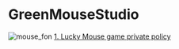 # GreenMouseStudio
![mouse_fon](https://user-images.githubusercontent.com/118356134/206920118-7dc35ae9-f8e3-41d7-b9ba-ba6732d45143.png)
[1. Lucky Mouse game private policy](http://example.com/ "Необязательная подсказка")
